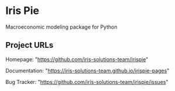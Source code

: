 # Iris Pie

Macroeconomic modeling package for Python


## Project URLs

Homepage: "https://github.com/iris-solutions-team/irispie"

Documentation: "https://iris-solutions-team.github.io/irispie-pages"

Bug Tracker: "https://github.com/iris-solutions-team/irispie/issues"

